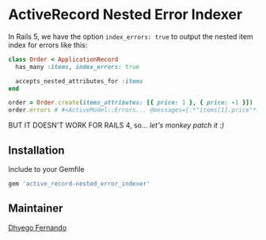 # ActiveRecord Nested Error Indexer
In Rails 5, we have the option `index_errors: true` to output the nested item index for errors like this:

```ruby
class Order < ApplicationRecord
  has_many :items, index_errors: true

  accepts_nested_attributes_for :items
end

order = Order.create(items_attributes: [{ price: 1 }, { price: -1 }])
order.errors # #<ActiveModel::Errors... @messages={:*"items[1].price"*: ["must be greater than 0"]}>
```

BUT IT DOESN'T WORK FOR RAILS 4, so... *let's monkey patch it :)*

## Installation
Include to your Gemfile
```ruby
gem 'active_record-nested_error_indexer'
```

## Maintainer
[Dhyego Fernando](https://github.com/dhyegofernando)
